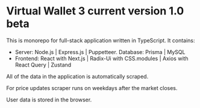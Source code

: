 
# Virtual Wallet 3  current version 1.0 beta


This is monorepo for full-stack application written in TypeScript. It contains:

- Server: Node.js | Express.js | Puppetteer. Database: Prisma | MySQL
- Frontend: React with Next.js | Radix-Ui with CSS.modules | Axios with React Query | Zustand





All of the data in the application is automatically scraped.

For price updates scraper runs on weekdays after the market closes.

User data is stored in the browser.

 
